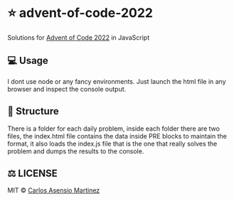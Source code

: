 # ⭐ advent-of-code-2022
Solutions for [Advent of Code 2022](https://adventofcode.com/2022) in JavaScript

## 💻 Usage

I dont use node or any fancy environments. Just launch the html file in any browser and inspect the console output.

## 👷 Structure

There is a folder for each daily problem, inside each folder there are two files, the index.html file contains the data inside PRE blocks to maintain the format, it also loads the index.js file that is the one that really solves the problem and dumps the results to the console.

## ⚖️ LICENSE

MIT © [Carlos Asensio Martinez](https://github.com/casensiom)
